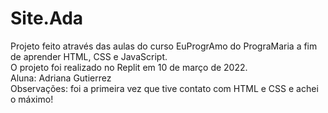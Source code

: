 # Site.Ada
Projeto feito através das aulas do curso EuProgrAmo do PrograMaria a fim de aprender HTML, CSS e JavaScript.<br>
O projeto foi realizado no Replit em 10 de março de 2022.<br>
Aluna: Adriana Gutierrez<br>
Observações: foi a primeira vez que tive contato com HTML e CSS e achei o máximo!
